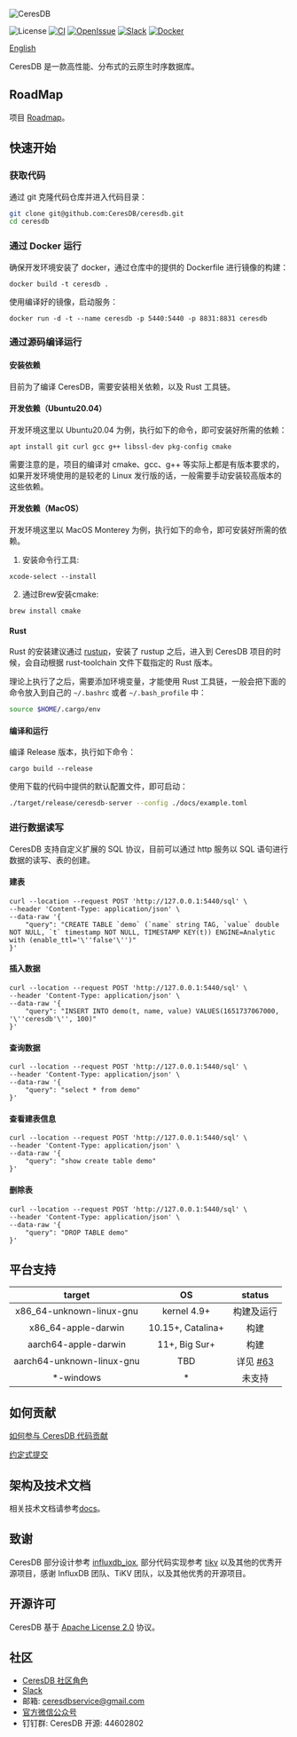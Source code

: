 ![CeresDB](docs/logo/CeresDB.png)

![License](https://img.shields.io/badge/license-Apache--2.0-green.svg)
[![CI](https://github.com/CeresDB/ceresdb/actions/workflows/ci.yml/badge.svg)](https://github.com/CeresDB/ceresdb/actions/workflows/ci.yml)
[![OpenIssue](https://img.shields.io/github/issues/CeresDB/ceresdb)](https://github.com/CeresDB/ceresdb/issues)
[![Slack](https://badgen.net/badge/Slack/Join%20CeresDB/0abd59?icon=slack)](https://join.slack.com/t/ceresdbcommunity/shared_invite/zt-1dcbv8yq8-Fv8aVUb6ODTL7kxbzs9fnA)
[![Docker](https://img.shields.io/docker/v/ceresdb/ceresdb-server?logo=docker)](https://hub.docker.com/r/ceresdb/ceresdb-server)

[English](./README.md)

CeresDB 是一款高性能、分布式的云原生时序数据库。

## RoadMap
项目 [Roadmap](https://docs.ceresdb.io/dev/roadmap.html)。

## 快速开始
### 获取代码
通过 git 克隆代码仓库并进入代码目录：
```bash
git clone git@github.com:CeresDB/ceresdb.git
cd ceresdb
```

### 通过 Docker 运行
确保开发环境安装了 docker，通过仓库中的提供的 Dockerfile 进行镜像的构建：
```shell
docker build -t ceresdb .
```

使用编译好的镜像，启动服务：
```shell
docker run -d -t --name ceresdb -p 5440:5440 -p 8831:8831 ceresdb
```

### 通过源码编译运行
#### 安装依赖
目前为了编译 CeresDB，需要安装相关依赖，以及 Rust 工具链。

#### 开发依赖（Ubuntu20.04）
开发环境这里以 Ubuntu20.04 为例，执行如下的命令，即可安装好所需的依赖：
```shell
apt install git curl gcc g++ libssl-dev pkg-config cmake
```

需要注意的是，项目的编译对 cmake、gcc、g++ 等实际上都是有版本要求的，如果开发环境使用的是较老的 Linux 发行版的话，一般需要手动安装较高版本的这些依赖。


#### 开发依赖（MacOS）
开发环境这里以 MacOS Monterey 为例，执行如下的命令，即可安装好所需的依赖。

1. 安装命令行工具:
```shell
xcode-select --install
```
2. 通过Brew安装cmake:
```shell
brew install cmake
```

#### Rust
Rust 的安装建议通过 [rustup](https://rustup.rs/)，安装了 rustup 之后，进入到 CeresDB 项目的时候，会自动根据 rust-toolchain 文件下载指定的 Rust 版本。

理论上执行了之后，需要添加环境变量，才能使用 Rust 工具链，一般会把下面的命令放入到自己的 `~/.bashrc` 或者 `~/.bash_profile` 中：
```bash
source $HOME/.cargo/env
```

#### 编译和运行
编译 Release 版本，执行如下命令：
```
cargo build --release
```

使用下载的代码中提供的默认配置文件，即可启动：
```bash
./target/release/ceresdb-server --config ./docs/example.toml
```

### 进行数据读写
CeresDB 支持自定义扩展的 SQL 协议，目前可以通过 http 服务以 SQL 语句进行数据的读写、表的创建。
#### 建表
```shell
curl --location --request POST 'http://127.0.0.1:5440/sql' \
--header 'Content-Type: application/json' \
--data-raw '{
    "query": "CREATE TABLE `demo` (`name` string TAG, `value` double NOT NULL, `t` timestamp NOT NULL, TIMESTAMP KEY(t)) ENGINE=Analytic with (enable_ttl='\''false'\'')"
}'
```

#### 插入数据
```shell
curl --location --request POST 'http://127.0.0.1:5440/sql' \
--header 'Content-Type: application/json' \
--data-raw '{
    "query": "INSERT INTO demo(t, name, value) VALUES(1651737067000, '\''ceresdb'\'', 100)"
}'
```

#### 查询数据
```shell
curl --location --request POST 'http://127.0.0.1:5440/sql' \
--header 'Content-Type: application/json' \
--data-raw '{
    "query": "select * from demo"
}'
```

#### 查看建表信息
```shell
curl --location --request POST 'http://127.0.0.1:5440/sql' \
--header 'Content-Type: application/json' \
--data-raw '{
    "query": "show create table demo"
}'
```

#### 删除表
```shell
curl --location --request POST 'http://127.0.0.1:5440/sql' \
--header 'Content-Type: application/json' \
--data-raw '{
    "query": "DROP TABLE demo"
}'
```

## 平台支持

|          target          |         OS        |         status        |
|:------------------------:|:-----------------:|:---------------------:|
| x86_64-unknown-linux-gnu |    kernel 4.9+    |       构建及运行        |
|    x86_64-apple-darwin   | 10.15+, Catalina+ |          构建          |
|    aarch64-apple-darwin  |   11+, Big Sur+   |          构建          |
| aarch64-unknown-linux-gnu|        TBD        | 详见 [#63](https://github.com/CeresDB/ceresdb/issues/63)|
|         *-windows        |         *         |         未支持         |

## 如何贡献
[如何参与 CeresDB 代码贡献](CONTRIBUTING.md)

[约定式提交](https://docs.ceresdb.io/cn/dev/conventional_commit)

## 架构及技术文档
相关技术文档请参考[docs](https://docs.ceresdb.io/)。

## 致谢
CeresDB 部分设计参考 [influxdb_iox](https://github.com/influxdata/influxdb_iox), 部分代码实现参考 [tikv](https://github.com/tikv/tikv) 以及其他的优秀开源项目，感谢 InfluxDB 团队、TiKV 团队，以及其他优秀的开源项目。

## 开源许可
CeresDB 基于 [Apache License 2.0](./LICENSE) 协议。

## 社区
- [CeresDB 社区角色](docs/community/ROLES-CN.md)
- [Slack](https://join.slack.com/t/ceresdbcommunity/shared_invite/zt-1dcbv8yq8-Fv8aVUb6ODTL7kxbzs9fnA)
- 邮箱: ceresdbservice@gmail.com
- [官方微信公众号](https://github.com/CeresDB/assets/blob/main/WeChatQRCode.jpg)
- 钉钉群: CeresDB 开源: 44602802
